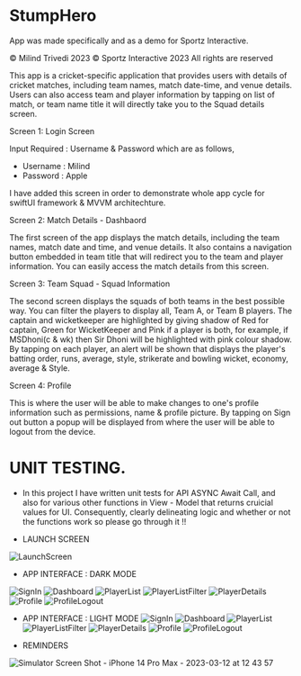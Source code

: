 # StumpHero

App was made specifically and as a demo for Sportz Interactive. 

© Milind Trivedi 2023
© Sportz Interactive 2023
All rights are reserved 
 

This app is a cricket-specific application that provides users with details of cricket matches, including team names, match date-time, and venue details. Users can also access team and player information by tapping on list of match, or team name title it will directly take you to the Squad details screen.

Screen 1: Login Screen

Input Required : Username & Password which are as follows, 

  - Username : Milind
  - Password : Apple

I have added this screen in order to demonstrate whole app cycle for swiftUI framework & MVVM architechture.   


Screen 2: Match Details - Dashbaord

The first screen of the app displays the match details, including the team names, match date and time, and venue details. It also contains a navigation button embedded in team title that will redirect you to the team and player information. You can easily access the match details from this screen.

Screen 3: Team Squad - Squad Information

The second screen displays the squads of both teams in the best possible way. You can filter the players to display all, Team A, or Team B players. The captain and wicketkeeper are highlighted by giving shadow of Red for captain, Green for WicketKeeper and Pink if a player is both, for example, if MSDhoni(c & wk) then Sir Dhoni will be highlighted with pink colour shadow. By tapping on each player, an alert will be shown that displays the player's batting order, runs, average, style, strikerate and bowling wicket, economy, average & Style. 


Screen 4: Profile 

This is where the user will be able to make changes to one's profile information such as permissions, name & profile picture. By tapping on Sign out button a popup will be displayed from where the user will be able to logout from the device. 


# UNIT TESTING. 
- In this project I have written unit tests for API ASYNC Await Call, and also for various other functions in View - Model that returns cruicial values for UI. Consequently, clearly delineating logic and whether or not the functions work so please go through it !! 


- LAUNCH SCREEN

![LaunchScreen](https://user-images.githubusercontent.com/15359399/224530106-df89122e-fd9a-4d3c-91a3-6a63544b858c.png)

- APP INTERFACE : DARK MODE

![SignIn](https://user-images.githubusercontent.com/15359399/224530401-956f7cb6-bcaf-4848-a21d-c846246ee75e.png)
![Dashboard](https://user-images.githubusercontent.com/15359399/224530131-22a90c43-d571-4574-90e5-e83978b3c67c.png)
![PlayerList](https://user-images.githubusercontent.com/15359399/224530133-011bfdbf-288d-4a37-9f55-c7083c144e96.png)
![PlayerListFilter](https://user-images.githubusercontent.com/15359399/224530136-eed4d6c0-9073-4b30-b4e7-07f7726ea60d.png)
![PlayerDetails](https://user-images.githubusercontent.com/15359399/224530139-0af38e1e-d8cc-42a7-bd77-6c02b1d8a385.png)
![Profile](https://user-images.githubusercontent.com/15359399/224530140-172257c9-3c96-4d03-b593-ad8ec67e2963.png)
![ProfileLogout](https://user-images.githubusercontent.com/15359399/224530142-a634fb60-1754-4a0b-b940-e224f489326b.png)

- APP INTERFACE : LIGHT MODE
![SignIn](https://user-images.githubusercontent.com/15359399/224530407-c44dd196-0d54-47b1-a971-7d649701d10c.png)
![Dashboard](https://user-images.githubusercontent.com/15359399/224530423-bca7cd4c-b990-4a4e-a4d1-62eeb819f6e8.png)
![PlayerList](https://user-images.githubusercontent.com/15359399/224530425-92262b36-b4aa-4f6b-8404-2b69fb269316.png)
![PlayerListFilter](https://user-images.githubusercontent.com/15359399/224530430-ee9bc086-846f-432f-ab51-b081fe16acbf.png)
![PlayerDetails](https://user-images.githubusercontent.com/15359399/224530432-d7f3d796-19a9-497b-9510-e8ec4b1e2ece.png)
![Profile](https://user-images.githubusercontent.com/15359399/224530433-06289e3c-819f-416d-9b1e-375cae2da983.png)
![ProfileLogout](https://user-images.githubusercontent.com/15359399/224530435-d52a9488-d3d1-458f-aa36-c08cd6a6eeb0.png)


- REMINDERS

![Simulator Screen Shot - iPhone 14 Pro Max - 2023-03-12 at 12 43 57](https://user-images.githubusercontent.com/15359399/224530075-52d61570-a1c4-4d7f-8dd1-91d62f24b642.png)
 





